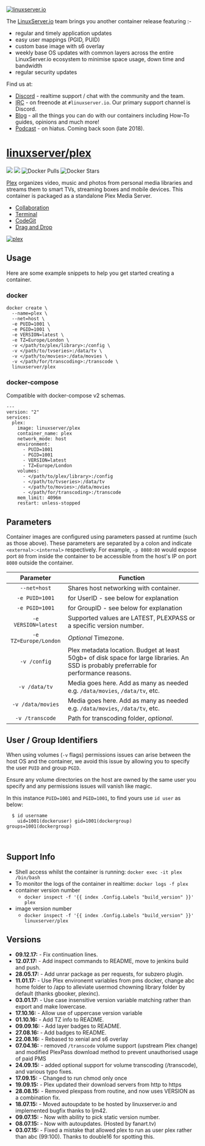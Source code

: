 <a href="https://linuxserver.io" rel="linuxserver.io">![linuxserver.io](https://raw.githubusercontent.com/linuxserver/docker-templates/master/linuxserver.io/img/linuxserver_medium.png)</a>

The [LinuxServer.io](https://linuxserver.io) team brings you another container release featuring :-

 * regular and timely application updates
 * easy user mappings (PGID, PUID)
 * custom base image with s6 overlay
 * weekly base OS updates with common layers across the entire LinuxServer.io ecosystem to minimise space usage, down time and bandwidth
 * regular security updates

Find us at:
* [Discord](https://discord.gg/YWrKVTn) - realtime support / chat with the community and the team.
* [IRC](https://irc.linuxserver.io) - on freenode at `#linuxserver.io`. Our primary support channel is Discord.
* [Blog](https://blog.linuxserver.io) - all the things you can do with our containers including How-To guides, opinions and much more!
* [Podcast](https://podcast.linuxserver.io) - on hiatus. Coming back soon (late 2018).

# [linuxserver/plex](https://github.com/linuxserver/docker-plex)
[![](https://images.microbadger.com/badges/version/linuxserver/plex.svg)](https://microbadger.com/images/linuxserverplex "Get your own version badge on microbadger.com")
[![](https://images.microbadger.com/badges/image/linuxserver/plex.svg)](https://microbadger.com/images/linuxserver/plex "Get your own version badge on microbadger.com")
![Docker Pulls](https://img.shields.io/docker/pulls/linuxserver/plex.svg)
![Docker Stars](https://img.shields.io/docker/stars/linuxserver/plex.svg)

[Plex](https://plex.tv/) organizes video, music and photos from personal media libraries and streams them to smart TVs, streaming boxes and mobile devices. This container is packaged as a standalone Plex Media Server.
* [Collaboration](https://github.com/Codiad/Codiad-Collaborative)
* [Terminal](https://github.com/Fluidbyte/Codiad-Terminal)
* [CodeGit](https://github.com/Andr3as/Codiad-CodeGit)
* [Drag and Drop](https://github.com/Andr3as/Codiad-DragDrop)

<a href="https://plex.tv/" rel="plex">![plex](http://the-gadgeteer.com/wp-content/uploads/2015/10/plex-logo-e1446990678679.png)</a>

## Usage

Here are some example snippets to help you get started creating a container.

### docker

```
docker create \
  --name=plex \
  --net=host \
  -e PUID=1001 \
  -e PGID=1001 \
  -e VERSION=latest \
  -e TZ=Europe/London \
  -v </path/to/plex/library>:/config \
  -v </path/to/tvseries>:/data/tv \
  -v </path/to/movies>:/data/movies \
  -v </path/for/transcoding>:/transcode \
  linuxserver/plex
```


### docker-compose

Compatible with docker-compose v2 schemas.

```
---
version: "2"
services:
  plex:
    image: linuxserver/plex
    container_name: plex
    network_mode: host
    environment:
      - PUID=1001
      - PGID=1001
      - VERSION=latest
      - TZ=Europe/London
    volumes:
      - </path/to/plex/library>:/config
      - </path/to/tvseries>:/data/tv
      - </path/to/movies>:/data/movies
      - </path/for/transcoding>:/transcode
    mem_limit: 4096m
    restart: unless-stopped
```

## Parameters

Container images are configured using parameters passed at runtime (such as those above). These parameters are separated by a colon and indicate `<external>:<internal>` respectively. For example, `-p 8080:80` would expose port `80` from inside the container to be accessible from the host's IP on port `8080` outside the container.

| Parameter | Function |
| :----: | --- |
| `--net=host` | Shares host networking with container. |
| `-e PUID=1001` | for UserID - see below for explanation |
| `-e PGID=1001` | for GroupID - see below for explanation |
| `-e VERSION=latest` | Supported values are LATEST, PLEXPASS or a specific version number. |
| `-e TZ=Europe/London` | *Optional* Timezone. |
| `-v /config` | Plex metadata location. Budget at least 50gb+ of disk space for large libraries. An SSD is probably preferrable for performance reasons. |
| `-v /data/tv` | Media goes here. Add as many as needed e.g. `/data/movies`, `/data/tv`, etc. |
| `-v /data/movies` | Media goes here. Add as many as needed e.g. `/data/movies`, `/data/tv`, etc. |
| `-v /transcode` | Path for transcoding folder, *optional*. |

## User / Group Identifiers

When using volumes (`-v` flags) permissions issues can arise between the host OS and the container, we avoid this issue by allowing you to specify the user `PUID` and group `PGID`.

Ensure any volume directories on the host are owned by the same user you specify and any permissions issues will vanish like magic.

In this instance `PUID=1001` and `PGID=1001`, to find yours use `id user` as below:

```
  $ id username
    uid=1001(dockeruser) gid=1001(dockergroup) groups=1001(dockergroup)
```

&nbsp;


## Support Info

* Shell access whilst the container is running: `docker exec -it plex /bin/bash`
* To monitor the logs of the container in realtime: `docker logs -f plex`
* container version number 
  * `docker inspect -f '{{ index .Config.Labels "build_version" }}' plex`
* image version number
  * `docker inspect -f '{{ index .Config.Labels "build_version" }}' linuxserver/plex`

## Versions

* **09.12.17:** - Fix continuation lines.
* **12.07.17:** - Add inspect commands to README, move to jenkins build and push.
* **28.05.17:** - Add unrar package as per requests, for subzero plugin.
* **11.01.17:** - Use Plex environemt variables from pms docker, change abc home folder to /app to alleviate usermod chowning library folder by default (thanks gbooker, plexinc).
* **03.01.17:** - Use case insensitive version variable matching rather than export and make lowercase.
* **17.10.16:** - Allow use of uppercase version variable
* **01.10.16:** - Add TZ info to README.
* **09.09.16:** - Add layer badges to README.
* **27.08.16:** - Add badges to README.
* **22.08.16:** - Rebased to xenial and s6 overlay
* **07.04.16:** - removed `/transcode` volume support (upstream Plex change) and modified PlexPass download method to prevent unauthorised usage of paid PMS
* **24.09.15:** - added optional support for volume transcoding (/transcode), and various typo fixes.
* **17.09.15:** - Changed to run chmod only once
* **19.09.15:** - Plex updated their download servers from http to https
* **28.08.15:** - Removed plexpass from routine, and now uses VERSION as a combination fix.
* **18.07.15:** - Moved autoupdate to be hosted by linuxserver.io and implemented bugfix thanks to ljm42.
* **09.07.15:** - Now with ability to pick static version number.
* **08.07.15:** - Now with autoupdates. (Hosted by fanart.tv)
* **03.07.15:** - Fixed a mistake that allowed plex to run as user plex rather than abc (99:100). Thanks to double16 for spotting this.
